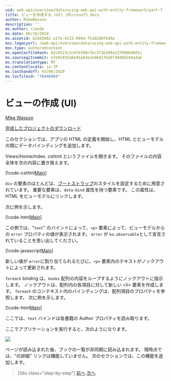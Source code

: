 ```yaml
---
uid: web-api/overview/data/using-web-api-with-entity-framework/part-7
title: ビューを作成する (UI) |Microsoft Docs
author: MikeWasson
description: ''
ms.author: riande
ms.date: 06/16/2014
ms.assetid: b2445062-a1fe-4133-8994-f510280f6d9a
msc.legacyurl: /web-api/overview/data/using-web-api-with-entity-framework/part-7
msc.type: authoredcontent
ms.openlocfilehash: 62c4523c2c6fb399cfbc3716309a1379996d601c
ms.sourcegitcommit: e7e91932a6e91a63e2e46417626f39d6b244a3ab
ms.translationtype: MT
ms.contentlocale: ja-JP
ms.lasthandoff: 03/06/2020
ms.locfileid: "78448984"
---
```

# <a name="create-the-view-ui"></a>ビューの作成 (UI)

[Mike Wasson](https://github.com/MikeWasson)

[完成したプロジェクトのダウンロード](https://github.com/MikeWasson/BookService)

このセクションでは、アプリの HTML の定義を開始し、HTML とビューモデルの間にデータバインディングを追加します。

Views/Home/Index. cshtml というファイルを開きます。 そのファイルの内容全体を次の内容に置き換えます。

[!code-cshtml[Main](part-7/samples/sample1.cshtml)]

`div` の要素のほとんどは、[ブートストラップ](http://getbootstrap.com/)のスタイルを設定するために用意されています。 重要な要素は、`data-bind` 属性を持つ要素です。 この属性は、HTML をビューモデルにリンクします。

次に例を示します。

[!code-html[Main](part-7/samples/sample2.html)]

この例では、&quot;`text`&quot; のバインドによって、`<p>` 要素によって、ビューモデルからの `error` プロパティの値が表示されます。 `error` が `ko.observable`として宣言されていることを思い出してください。

[!code-javascript[Main](part-7/samples/sample3.js)]

新しい値が `error`に割り当てられるたびに、`<p>` 要素内のテキストがノックアウトによって更新されます。

`foreach` binding は、`books` 配列の内容をループするようにノックアウトに指示します。 ノックアウトは、配列内の各項目に対して新しい &lt;li&gt; 要素を作成します。 `foreach` のコンテキスト内のバインディングは、配列項目のプロパティを参照します。 次に例を示します。

[!code-html[Main](part-7/samples/sample4.html)]

ここでは、`text` バインドは各書籍の Author プロパティを読み取ります。

ここでアプリケーションを実行すると、次のようになります。

![](part-7/_static/image1.png)

ページが読み込まれた後、ブックの一覧が非同期に読み込まれます。 現時点では、&quot;の詳細&quot; リンクは機能していません。 次のセクションでは、この機能を追加します。

> [!div class="step-by-step"]
> [前へ](part-6.md)
> [次へ](part-8.md)

